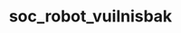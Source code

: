 ---
layout: my_redirect
title: soc_robot_vuilnisbak
permalink: /aiopschool/socialerobot/vuilnisbak/index
redirect_url: "https://youtu.be/-zhAAVI3iVc"
---